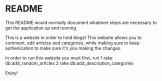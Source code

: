 # README

This README would normally document whatever steps are necessary to get the
application up and running.

This is a website in order to hold blogs! This website allows you to comment, edit articles and categories, while making sure to keep authenication to make sure it's you making the changes.

In order to run this website you must first, run 
1 rake db:add_random_articles
2 rake db:add_description_categories 

Enjoy!